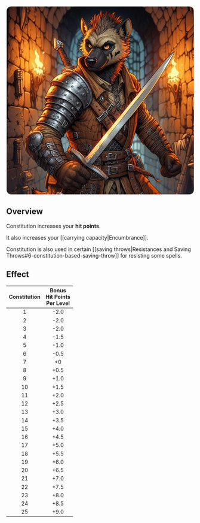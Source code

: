![constitution](/uploads/Constitution/constitution.webp)

## Overview

Constitution increases your **hit points**.

It also increases your [[carrying capacity|Encumbrance]].

Constitution is also used in certain [[saving throws|Resistances and Saving Throws#6-constitution-based-saving-throw]] for resisting some spells.

## Effect

| Constitution | Bonus<br/>Hit Points<br />Per Level |
| :----------: | :--------------------------------: |
| 1 | -2.0 |
| 2 | -2.0 |
| 3 | -2.0 |
| 4 | -1.5 |
| 5 | -1.0 |
| 6 | -0.5 |
| 7 | +0 |
| 8 | +0.5 |
| 9 | +1.0 |
| 10 | +1.5 |
| 11 | +2.0 |
| 12 | +2.5 |
| 13 | +3.0 |
| 14 | +3.5 |
| 15 | +4.0 |
| 16 | +4.5 |
| 17 | +5.0 |
| 18 | +5.5 |
| 19 | +6.0 |
| 20 | +6.5 |
| 21 | +7.0 |
| 22 | +7.5 |
| 23 | +8.0 |
| 24 | +8.5 |
| 25 | +9.0 |
